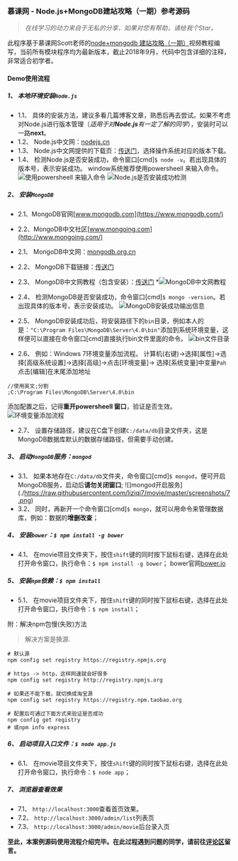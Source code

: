 ### 慕课网 - Node.js+MongoDB建站攻略（一期）参考源码

> *在线学习的动力来自于无私的分享，如果对您有帮助，请给我个Star。*

此程序基于慕课网Scott老师的[node+mongodb 建站攻略（一期）](http://www.imooc.com/learn/75)视频教程编写，当前所有模块程序均为最新版本，截止2018年9月，代码中包含详细的注释，非常适合初学者。

#### Demo使用流程
##### 1、 **本地环境安装`Node.js`**
* 1.1、 具体的安装方法，建议多看几篇博客文章，熟悉后再去尝试。如果不考虑对Node.js进行版本管理（_适用于对**Node.js**有一定了解的同学_），安装时可以一路**next**。
* 1.2、 Node.js中文网：[nodejs.cn](http://nodejs.cn/)
* 1.3、 Node.js中文网提供的下载页：[传送门](http://nodejs.cn/download/)，选择操作系统对应的版本下载。
* 1.4、 检测Node.js是否安装成功，命令窗口[cmd]`$ node -v`。若出现具体的版本号，表示安装成功。
window系统推荐使用powersheell 来输入命令。
![使用powersheell 来输入命令](./https://raw.githubusercontent.com/liziqi7/movie/master/screenshots/1.png)
![Node.js是否安装成功检测](./https://raw.githubusercontent.com/liziqi7/movie/master/screenshots/2.png)


##### 2、 **安装`MongoDB`**
* 2.1、MongoDB官网[www.mongodb.com](https://www.mongodb.com/)
* 2.2、MongoDB中文社区[www.mongoing.com](http://www.mongoing.com/)
* 2.1、 MongoDB中文网：[mongodb.org.cn](http://www.mongodb.org.cn/)
* 2.2、 MongoDB下载链接：[传送门](https://www.mongodb.com/download-center#atlas)
* 2.3、 MongoDB中文网教程（包含安装）：[传送门](http://www.mongodb.org.cn/tutorial/)
*![MongoDB中文网教程](./https://raw.githubusercontent.com/liziqi7/movie/master/screenshots/3.png)
* 2.4、 检测MongoDB是否安装成功，命令窗口[cmd]`$ mongo -version`。若出现具体的版本号，表示安装成功。
![MongoDB安装成功输出信息](./https://raw.githubusercontent.com/liziqi7/movie/master/screenshots/4.png)

* 2.5、 MongoDB安装成功后，将安装路径下的`bin`目录，例如本人的是：`"C:\Program Files\MongoDB\Server\4.0\bin"`添加到系统环境变量，这样便可以直接在命令窗口[cmd]直接执行bin文件里面的命令。
![bin文件目录](./https://raw.githubusercontent.com/liziqi7/movie/master/screenshots/5.png)
* 2.6、 例如：Windows 7环境变量添加流程。
计算机(右键)→选择[属性]→选择[高级系统设置]→选择[高级]→点击[环境变量]→ 选择[系统变量]中变量`Pah` 点击[编辑]在末尾添加地址
```
//使用英文;分割
;C:\Program Files\MongoDB\Server\4.0\bin
```
添加配置之后，记得**重开powersheell 窗口**，验证是否生效。
![环境变量添加流程](./https://raw.githubusercontent.com/liziqi7/movie/master/screenshots/6.png)

* 2.7、 设置存储路径，建议在C盘下创建`C:/data/db`目录文件夹，这是MongoDB数据库默认的数据存储路径，但需要手动创建。

##### 3、 启动`MongoDB`服务：`mongod`
* 3.1、 如果本地存在`C:/data/db`文件夹，命令窗口[cmd]`$ mongod`，便可开启MongoDB服务，启动后**请勿关闭窗口**;
![]mongod开启服务](./https://raw.githubusercontent.com/liziqi7/movie/master/screenshots/7.png)
* 3.2、 同时，再新开一个命令窗口[cmd]`$ mongo`，就可以用命令来管理数据库，例如：数据的**增删改查**；


##### 4、 安装`bower`：`$ npm install -g bower`
* 4.1、 在movie项目文件夹下，按住`shift`键的同时按下鼠标右键，选择在此处打开命令窗口，执行命令：`$ npm install -g bower`；
bower官网[bower.io](https://bower.io/)


##### 5、 安装`npm`依赖：`$ npm install`
* 5.1、 在movie项目文件夹下，按住`shift`键的同时按下鼠标右键，选择在此处打开命令窗口，执行命令：`$ npm install`；

附：解决npm包慢(失败)方法
>解决方案是换源.
```
# 默认源
npm config set registry https://registry.npmjs.org

# https -> http，这样网速就会好很多
npm config set registry http://registry.npmjs.org 

# 如果还不能下载，就切换成淘宝源
npm config set registry https://registry.npm.taobao.org

# 配置后可通过下面方式来验证是否成功
npm config get registry
# 或npm info express

```


##### 6、 启动项目入口文件：`$ node app.js`
* 6.1、 在movie项目文件夹下，按住`shift`键的同时按下鼠标右键，选择在此处打开命令窗口，执行命令：`$ node app`；

##### 7、 浏览器查看效果
* 7.1、  `http://localhost:3000`查看首页效果。
* 7.2、  `http://localhost:3000/admin/list`列表页
* 7.3、  `http://localhost:3000/admin/movie`后台录入页

**至此，本案例源码使用流程介绍完毕。在此过程遇到问题的同学，请前往[评论区](https://github.com/liziqi7/movie/issues/)留言。**
